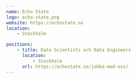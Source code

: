 ```yaml
---
name: Echo State
logo: echo-state.png
website: https://echostate.se
location:
    - Stockholm

positions:
    - title: Data Scientists och Data Engineers
      location:
          - Stockholm
      url: https://echostate.se/jobba-med-oss/
---
```

